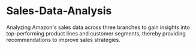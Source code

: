 # Sales-Data-Analysis
Analyzing Amazon's sales data across three branches to gain insights into top-performing product lines and customer segments, thereby providing recommendations to improve sales strategies.
